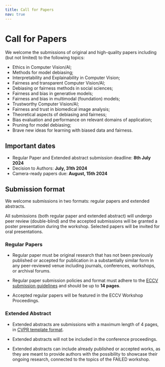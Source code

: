 ```yaml
---
title: Call for Papers
nav: true
---
```


# Call for Papers

We welcome the submissions of original and high-quality papers including (but not limited) to the following topics:

* Ethics in Computer Vision/AI;
* Methods for model debiasing;
* Interpretability and Explainability in Computer Vision;
* Fairness and transparent Computer Vision/AI;
* Debiasing or fairness methods in social sciences;
* Fairness and bias in generative models;
* Fairness and bias in multimodal (foundation) models;
* Trustworthy Computer Vision/AI;
* Fairness and trust in biomedical image analysis;
* Theoretical aspects of debiasing and fairness;
* Bias evaluation and performance on relevant domains of application;
* Pruning for model debiasing;
* Brave new ideas for learning with biased data and fairness.

## Important dates

* Regular Paper and Extended abstract submission deadline: **8th July 2024**
* Decision to Authors: **July, 31th 2024**
* Camera-ready papers due: **August, 15th 2024**
  
## Submission format

We welcome submissions in two formats: regular papers and extended abstracts. 

All submissions (both regular paper and extended abstract) will undergo peer review (double-blind) and the accepted submissions will be granted a poster presentation during the workshop. Selected papers will be invited for oral presentations. 


### Regular Papers

* Regular paper must be original research that has not been previously published or accepted for publication in a substantially similar form in any peer-reviewed venue including journals, conferences, workshops, or archival forums.

* Regular paper submission policies and format must adhere to the [ECCV submission guidelines](https://eccv.ecva.net/Conferences/2024/SubmissionPolicies) and should be up to **14 pages**. 

* Accepted regular papers will be featured in the ECCV Workshop Proceedings.


### Extended Abstract

* Extended abstracts are submissions with a maximum length of 4 pages, in [CVPR template format](https://media.icml.cc/Conferences/CVPR2023/cvpr2023-author_kit-v1_1-1.zip).

* Extended abstracts will not be included in the conference proceedings.

* Extended abstracts can include already published or accepted works, as they are meant to provide authors with the possibility to showcase their ongoing research, connected to the topics of the FAILED workshop.  
